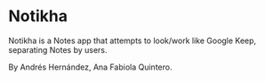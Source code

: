 # Notikha

Notikha is a Notes app that attempts to look/work like Google Keep, separating Notes by users.

By Andrés Hernández, Ana Fabiola Quintero.